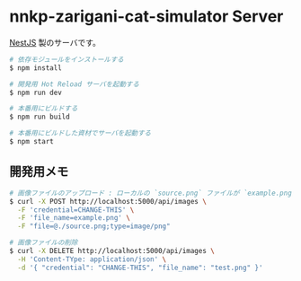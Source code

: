 # nnkp-zarigani-cat-simulator Server

[NestJS](https://nestjs.com/) 製のサーバです。

```bash
# 依存モジュールをインストールする
$ npm install

# 開発用 Hot Reload サーバを起動する
$ npm run dev

# 本番用にビルドする
$ npm run build

# 本番用にビルドした資材でサーバを起動する
$ npm start
```


## 開発用メモ

```bash
# 画像ファイルのアップロード : ローカルの `source.png` ファイルが `example.png` としてサーバサイドに保存される
$ curl -X POST http://localhost:5000/api/images \
  -F 'credential=CHANGE-THIS' \
  -F 'file_name=example.png' \
  -F "file=@./source.png;type=image/png"

# 画像ファイルの削除
$ curl -X DELETE http://localhost:5000/api/images \
  -H 'Content-TYpe: application/json' \
  -d '{ "credential": "CHANGE-THIS", "file_name": "test.png" }'
```
